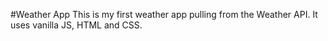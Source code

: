 #Weather App
This is my first weather app pulling from the Weather API. It uses vanilla JS, HTML and CSS.
